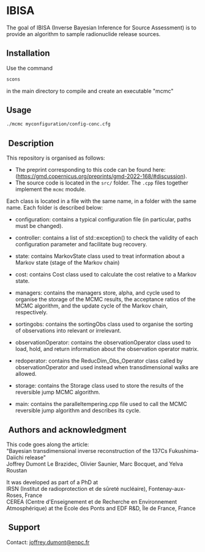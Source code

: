 # IBISA

The goal of IBISA (Inverse Bayesian Inference for Source Assessment) is to provide an algorithm to
sample radionuclide release sources.



## Installation

Use the command
```bash
scons
```
in the main directory to compile and create an executable "mcmc"


## Usage

```bash
./mcmc myconfiguration/config-conc.cfg
```

##  Description

This repository is organised as follows:
- The preprint corresponding to this code can be found here: (https://gmd.copernicus.org/preprints/gmd-2022-168/#discussion).
- The source code is located in the `src/` folder. The `.cpp` files together
implement the `mcmc` module. 

Each class is located in a file with the same name, in a folder with the same name.
Each folder is described below:

- configuration: contains a typical configuration file (in particular, paths must be changed).

- controller: contains a list of std::exception() to check the validity of each configuration parameter and facilitate bug recovery.

- state: contains MarkovState class used to treat information about a Markov state (stage of the Markov chain)

- cost: contains Cost class used to calculate the cost relative to a Markov state.

- managers: contains the managers store, alpha, and cycle used to organise the storage of the MCMC results, the acceptance ratios of the MCMC algorithm, and the update cycle of the Markov chain, respectively.

- sortingobs: contains the sortingObs class used to organise the sorting of observations into relevant or irrelevant.

- observationOperator: contains the observationOperator class used to load, hold, and return information about the observation operator matrix.

- redoperator: contains the ReducDim_Obs_Operator class called by observationOperator and used instead when transdimensional walks are allowed.

- storage: contains the Storage class used to store the results of the reversible jump MCMC algorithm.

- main: contains the paralleltempering.cpp file used to call the MCMC reversible jump algorithm and describes its cycle.

##  Authors and acknowledgment

This code goes along the article:   
"Bayesian transdimensional inverse reconstruction of the 137Cs Fukushima-Daiichi release"     
Joffrey Dumont Le Brazidec, Olivier Saunier, Marc Bocquet, and Yelva Roustan    

It was developed as part of a PhD at   
IRSN (Institut de radioprotection et de sûreté nucléaire), Fontenay-aux-Roses, France   
CEREA (Centre d'Enseignement et de Recherche en Environnement Atmosphérique) at the Ecole des Ponts and EDF R&D, Île de France, France    

##  Support

Contact: joffrey.dumont@enpc.fr
